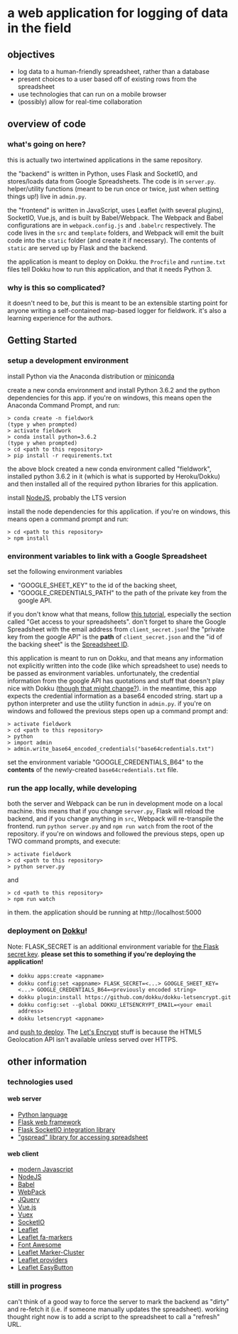 # a web application for logging of data in the field #

## objectives ##
* log data to a human-friendly spreadsheet, rather than a database
* present choices to a user based off of existing rows from the spreadsheet
* use technologies that can run on a mobile browser
* (possibly) allow for real-time collaboration

## overview of code ##
### what's going on here? ###
this is actually two intertwined applications in the same repository.

the "backend" is written in Python, uses Flask and SocketIO, and
stores/loads data from Google Spreadsheets. The code is in
`server.py`.  helper/utility functions (meant to be run once or twice,
just when setting things up!) live in `admin.py`.

the "frontend" is written in JavaScript, uses Leaflet (with several
plugins), SocketIO, Vue.js, and is built by Babel/Webpack. The Webpack
and Babel configurations are in `webpack.config.js` and `.babelrc`
respectively.  The code lives in the `src` and `template` folders, and
Webpack will emit the built code into the `static` folder (and create
it if necessary). The contents of `static` are served up by Flask and
the backend.

the application is meant to deploy on Dokku. the `Procfile` and
`runtime.txt` files tell Dokku how to run this application, and that
it needs Python 3.

### why is this so complicated? ###
it doesn't need to be, _but_ this is meant to be an extensible
starting point for anyone writing a self-contained map-based logger
for fieldwork. it's also a learning experience for the authors.

## Getting Started ##
### setup a development environment ###
install Python via the Anaconda distribution or
[miniconda](https://conda.io/miniconda.html)

create a new conda environment and install Python 3.6.2 and the python
dependencies for this app.  if you're on windows, this means open the
Anaconda Command Prompt, and run:

```
> conda create -n fieldwork 
(type y when prompted)
> activate fieldwork
> conda install python=3.6.2
(type y when prompted)
> cd <path to this repository>
> pip install -r requirements.txt
```

the above block created a new conda environment called "fieldwork",
installed python 3.6.2 in it (which is what is supported by
Heroku/Dokku) and then installed all of the required python libraries
for this application.

install [NodeJS](https://nodejs.org/), probably the LTS version

install the node dependencies for this application.  if you're on
windows, this means open a command prompt and run:

```
> cd <path to this repository>
> npm install
```

### environment variables to link with a Google Spreadsheet ###
set the following environment variables
* "GOOGLE\_SHEET\_KEY" to the id of the backing sheet, 
* "GOOGLE\_CREDENTIALS\_PATH" to the path of the private key from the google API.

if you don't know what that means, follow [this
tutorial](https://www.twilio.com/blog/2017/03/google-spreadsheets-and-net-core.html),
especially the section called "Get access to your spreadsheets". don't
forget to share the Google Spreadsheet with the email address from
`client_secret.json`!  the "private key from the google API" is the
**path** of `client_secret.json` and the "id of the backing sheet" is
the [Spreadsheet
ID](https://developers.google.com/sheets/api/guides/concepts#spreadsheet_id).

this application is meant to run on Dokku, and that means any
information not explicitly written into the code (like which
spreadsheet to use) needs to be passed as environment
variables. unfortunately, the credential information from the google
API has quotations and stuff that doesn't play nice with Dokku
([though that might
change?](https://github.com/dokku/dokku/issues/1262)).  in the
meantime, this app expects the credential information as a base64
encoded string. start up a python interpreter and use the utility
function in `admin.py`.  if you're on windows and followed the
previous steps open up a command prompt and:

```
> activate fieldwork
> cd <path to this repository>
> python
> import admin
> admin.write_base64_encoded_credentials("base64credentials.txt")
```

set the environment variable "GOOGLE\_CREDENTIALS\_B64" to the
**contents** of the newly-created `base64credentials.txt` file.

### run the app locally, while developing ###
both the server and Webpack can be run in development mode on a local
machine.  this means that if you change `server.py`, Flask will reload
the backend, and if you change anything in `src`, Webpack will
re-transpile the frontend.  run `python server.py` and `npm run watch`
from the root of the repository.  if you're on windows and followed
the previous steps, open up TWO command prompts, and execute:

```
> activate fieldwork
> cd <path to this repository>
> python server.py
```

and

```
> cd <path to this repository>
> npm run watch
```

in them. the application should be running at http://localhost:5000

### deployment on [Dokku](http://dokku.viewdocs.io/dokku/)! ###
Note: FLASK_SECRET is an additional environment variable for [the
Flask secret
key](https://stackoverflow.com/questions/22463939/demystify-flask-app-secret-key).
__please set this to something if you're deploying the application!__
* `dokku apps:create <appname>`
* `dokku config:set <appname> FLASK_SECRET=<...> GOOGLE_SHEET_KEY=<...> GOOGLE_CREDENTIALS_B64=<previously encoded string>`
* `dokku plugin:install https://github.com/dokku/dokku-letsencrypt.git`
* `dokku config:set --global DOKKU_LETSENCRYPT_EMAIL=<your email address>`
* `dokku letsencrypt <appname>`

and [push to
deploy](http://dokku.viewdocs.io/dokku/deployment/application-deployment/#deploy-the-app). The
[Let's Encrypt](https://letsencrypt.org/) stuff is because the HTML5
Geolocation API isn't available unless served over HTTPS.

## other information ##

### technologies used ###

#### web server ####
* [Python language](https://www.python.org/)
* [Flask web framework](http://flask.pocoo.org/)
* [Flask SocketIO integration library](http://flask-socketio.readthedocs.io/en/latest/)
* ["gspread" library for accessing spreadsheet](http://gspread.readthedocs.io/en/latest/)

#### web client ####
* [modern Javascript](https://javascript.info/)
* [NodeJS](https://nodejs.org/)
* [Babel](http://babeljs.io/)
* [WebPack](https://webpack.js.org/)
* [JQuery](http://jquery.com/)
* [Vue.js](https://vuejs.org/)
* [Vuex](https://vuex.vuejs.org/)
* [SocketIO](https://socket.io/)
* [Leaflet](http://leafletjs.com/)
* [Leaflet fa-markers](https://github.com/danwild/leaflet-fa-markers)
* [Font Awesome](http://fontawesome.io/icons/)
* [Leaflet Marker-Cluster](https://github.com/Leaflet/Leaflet.markercluster)
* [Leaflet providers](https://github.com/leaflet-extras/leaflet-providers)
* [Leaflet EasyButton](https://github.com/cliffcloud/Leaflet.EasyButton)


### still in progress ###
can't think of a good way to force the server to mark the backend as
"dirty" and re-fetch it (i.e. if someone manually updates the
spreadsheet). working thought right now is to add a script to the
spreadsheet to call a "refresh" URL.
